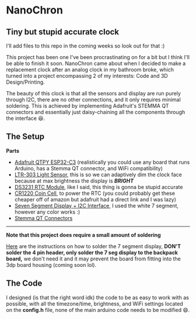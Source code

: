 # NanoChron
## Tiny but stupid accurate clock

I'll add files to this repo in the coming weeks so look out for that :)

This project has been one I've been procrastinating on for a bit but I think I'll be able to finish it soon. NanoChron came about when I decided to make a replacement clock after an analog clock in my bathroom broke, which turned into a project encompassing 2 of my interests: Code and 3D Design/Printing.

The beauty of this clock is that all the sensors and display are run purely through I2C, there are no other connections, and it only requires minimal soldering. This is achieved by implementing Adafruit's STEMMA QT connectors and essentially just daisy-chaining all the components through the interface 😆.


The Setup
---

**Parts**
+ [Adafruit QTPY ESP32-C3](https://www.adafruit.com/product/5405 "Store Link") (realistically you could use any board that runs Arduino, has a Stemma QT connector, and WiFi compatibility)
+ [LTR-303 Light Sensor](https://www.adafruit.com/product/5610), this is so we can adaptively dim the clock face because at max brightness the display is ***BRIGHT***
+ [DS3231 RTC Module](https://www.adafruit.com/product/5188), like I said, this thing is gonna be stupid accurate
+ [CR1220 Coin Cell](https://www.adafruit.com/product/380), to power the RTC (you could probably get these cheaper off of amazon but adafruit had a direct link and I was lazy)
+ [Seven Segment Display + I2C Interface](https://www.adafruit.com/product/1002), I used the white 7 segment, however any color works :)
+ [Stemma QT Connectors](https://www.adafruit.com/product/4399)

---
**Note that this project does require a small amount of soldering**

[Here](https://learn.adafruit.com/adafruit-led-backpack/0-dot-56-seven-segment-backpack-assembly "Instructions") are the instructions on how to solder the 7 segment display, **DON'T solder the 4 pin header, only solder the 7 seg display to the backpack board,** we don't need it and it may prevent the board from fitting into the 3dp board housing (coming soon lol).

The Code
---

I designed (is that the right word idk) the code to be as easy to work with as possible, with all the timezone/time, brightness, and WiFi settings located on the **config.h** file, none of the main arduino code needs to be modified 😄.
